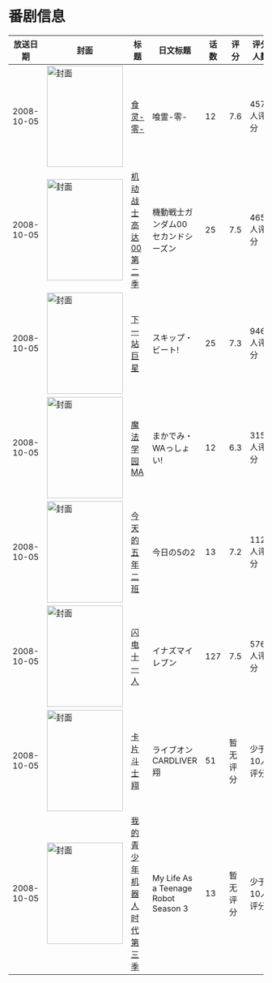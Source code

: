 # 番剧信息

|放送日期|封面|标题|日文标题|话数|评分|评分人数|
|---|---|---|---|---|---|---|
|2008-10-05|<img src="https://lain.bgm.tv/pic/cover/c/0e/fe/885_xLd0r.jpg" alt="封面" style="width:150px;height:200px;object-fit:cover;">|[食灵-零-](https://bangumi.tv/subject/885)|喰霊-零-|12|7.6|4578人评分|
|2008-10-05|<img src="https://lain.bgm.tv/pic/cover/c/1e/48/1010_872sf.jpg" alt="封面" style="width:150px;height:200px;object-fit:cover;">|[机动战士高达00 第二季](https://bangumi.tv/subject/1010)|機動戦士ガンダム00 セカンドシーズン|25|7.5|4658人评分|
|2008-10-05|<img src="https://lain.bgm.tv/pic/cover/c/50/90/1314_77A69.jpg" alt="封面" style="width:150px;height:200px;object-fit:cover;">|[下一站巨星](https://bangumi.tv/subject/1314)|スキップ・ビート!|25|7.3|946人评分|
|2008-10-05|<img src="https://lain.bgm.tv/pic/cover/c/73/f4/2472_6Z4F1.jpg" alt="封面" style="width:150px;height:200px;object-fit:cover;">|[魔法学园MA](https://bangumi.tv/subject/2472)|まかでみ・WAっしょい!|12|6.3|315人评分|
|2008-10-05|<img src="https://lain.bgm.tv/pic/cover/c/30/19/3413_FqfYQ.jpg" alt="封面" style="width:150px;height:200px;object-fit:cover;">|[今天的五年二班](https://bangumi.tv/subject/3413)|今日の5の2|13|7.2|1122人评分|
|2008-10-05|<img src="https://lain.bgm.tv/pic/cover/c/5c/15/3773_PNNv2.jpg" alt="封面" style="width:150px;height:200px;object-fit:cover;">|[闪电十一人](https://bangumi.tv/subject/3773)|イナズマイレブン|127|7.5|576人评分|
|2008-10-05|<img src="https://lain.bgm.tv/pic/cover/c/d8/74/98370_IJ21j.jpg" alt="封面" style="width:150px;height:200px;object-fit:cover;">|[卡片斗士翔](https://bangumi.tv/subject/98370)|ライブオン CARDLIVER 翔|51|暂无评分|少于10人评分|
|2008-10-05|<img src="https://lain.bgm.tv/pic/cover/c/66/c6/208960_wiH0V.jpg" alt="封面" style="width:150px;height:200px;object-fit:cover;">|[我的青少年机器人时代 第三季](https://bangumi.tv/subject/208960)|My Life As a Teenage Robot Season 3|13|暂无评分|少于10人评分|

